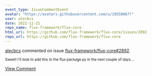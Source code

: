 ```yaml
---
event_type: IssueCommentEvent
avatar: "https://avatars.githubusercontent.com/u/19558067?"
user: alecbcs
date: 2022-11-21
repo_name: flux-framework/flux-core
html_url: https://github.com/flux-framework/flux-core/issues/2892
repo_url: https://github.com/flux-framework/flux-core
---
```


<a href='https://github.com/alecbcs' target='_blank'>alecbcs</a> commented on issue <a href='https://github.com/flux-framework/flux-core/issues/2892' target='_blank'>flux-framework/flux-core#2892</a>.

<small>Sweet! I'll look to add this to the flux package.py in the next couple of days....</small>

<a href='https://github.com/flux-framework/flux-core/issues/2892' target='_blank'>View Comment</a>